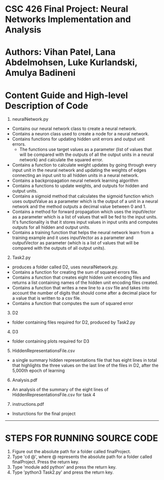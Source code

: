 # CSC 426 Final Project: Neural Networks Implementation and Analysis
# Authors: Vihan Patel, Lana Abdelmohsen, Luke Kurlandski, Amulya Badineni

# Content Guide and High-level Description of Code
1. neuralNetwork.py 
  - Contains our neural network class to create a neural network.
  - Contains a neuron class used to create a node for a neural network.
  - Contains functions for updating hidden unit errors and output unit errors. 
    - The functions use target values as a parameter (list of values that will be compared with the outputs of all the output units in a neural network) and calculate the squared error. 
  - Contains a function to calculate weight updates by going through every input unit in the neural network and updating the weights of edges connecting an input unit to all hidden units in a neural network.
  - Contains a backpropagation neural network learning algorithm
  - Contains a functions to update weights, and outputs for hidden and output units.
  - Contains a sigmoid method that calculates the sigmoid function which uses outputValue as a parameter which is the output of a unit in a neural network and the method outputs a decimal value between 0 and 1. 
  - Contains a method for forward propagation which uses the inputVector as a parameter which is a list of values that will be fed to the input units. It's functionality is that it stores input values in input units and computes outputs for all hidden and output units. 
  - Contains a training function that helps the neural network learn from a training example and it uses inputVector as a parameter and outputVector as parameter (which is a list of values that will be compared with the outputs of all output units).
2. Task2.py 
  - produces a folder called D2, uses neuralNetwork.py.
  - Contains a function for creating the sum of squared errors file.
  - Contains a function that creates eight hidden unit encoding files and returns a list containing names of the hidden unit encoding files created. 
  - Contains a function that writes a new line to a csv file and takes into account the number of digits that should come after a decimal place for a value that is written to a csv file. 
  - Contains a function that computes the sum of squared error
3. D2  
  - folder containing files required for D2, produced by Task2.py
4. D3 
  - folder containing plots required for D3
5. HiddenRepresentationsFile.csv
  - a single summary hidden representations file that has eight lines in total that highlights the three values on the last line of the files in D2, after the 5,000th epoch of learning
6. Analysis.pdf
  - An analysis of the summary of the eight lines of HiddenRepresentationsFile.csv for task 4
7. instructions.pdf
  - Insturctions for the final project

------------------------------------------------------------------------------------------------------------

# STEPS FOR RUNNING SOURCE CODE

1. Figure out the absolute path for a folder called finalProject. 
2. Type 'cd @', where @ represents the absolute path for a folder called finalProject. Press the return key.
3. Type 'module add python' and press the return key.
4. Type 'python3 Task2.py' and press the return key.
